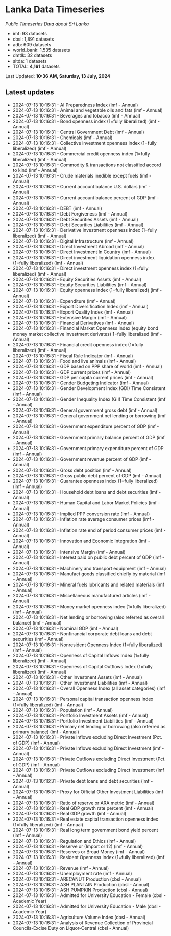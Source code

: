 # Lanka Data Timeseries
*Public Timeseries Data about Sri Lanka*

* imf: 93 datasets
* cbsl: 1,891 datasets
* adb: 609 datasets
* world_bank: 1,535 datasets
* dmtlk: 32 datasets
* sltda: 1 datasets
* TOTAL: **4,161** datasets

Last Updated: **10:36 AM, Saturday, 13 July, 2024**

## Latest updates

* 2024-07-13 10:16:31 - AI Preparedness Index (imf - Annual)
* 2024-07-13 10:16:31 - Animal and vegetable oils and fats (imf - Annual)
* 2024-07-13 10:16:31 - Beverages and tobacco (imf - Annual)
* 2024-07-13 10:16:31 - Bond openness index (1=fully liberalized) (imf - Annual)
* 2024-07-13 10:16:31 - Central Government Debt (imf - Annual)
* 2024-07-13 10:16:31 - Chemicals (imf - Annual)
* 2024-07-13 10:16:31 - Collective investment openness index (1=fully liberalized) (imf - Annual)
* 2024-07-13 10:16:31 - Commercial credit openness index (1=fully liberalized) (imf - Annual)
* 2024-07-13 10:16:31 - Commodity & transactions not classified accord to kind (imf - Annual)
* 2024-07-13 10:16:31 - Crude materials inedible except fuels (imf - Annual)
* 2024-07-13 10:16:31 - Current account balance U.S. dollars (imf - Annual)
* 2024-07-13 10:16:31 - Current account balance percent of GDP (imf - Annual)
* 2024-07-13 10:16:31 - DEBT (imf - Annual)
* 2024-07-13 10:16:31 - Debt Forgiveness (imf - Annual)
* 2024-07-13 10:16:31 - Debt Securities Assets (imf - Annual)
* 2024-07-13 10:16:31 - Debt Securities Liabilities (imf - Annual)
* 2024-07-13 10:16:31 - Derivative investment openness index (1=fully liberalized) (imf - Annual)
* 2024-07-13 10:16:31 - Digital Infrastructure (imf - Annual)
* 2024-07-13 10:16:31 - Direct Investment Abroad (imf - Annual)
* 2024-07-13 10:16:31 - Direct Investment In Country (imf - Annual)
* 2024-07-13 10:16:31 - Direct investment liquidation openness index (1=fully liberalized) (imf - Annual)
* 2024-07-13 10:16:31 - Direct investment openness index (1=fully liberalized) (imf - Annual)
* 2024-07-13 10:16:31 - Equity Securities Assets (imf - Annual)
* 2024-07-13 10:16:31 - Equity Securities Liabilities (imf - Annual)
* 2024-07-13 10:16:31 - Equity openness index (1=fully liberalized) (imf - Annual)
* 2024-07-13 10:16:31 - Expenditure (imf - Annual)
* 2024-07-13 10:16:31 - Export Diversification Index (imf - Annual)
* 2024-07-13 10:16:31 - Export Quality Index (imf - Annual)
* 2024-07-13 10:16:31 - Extensive Margin (imf - Annual)
* 2024-07-13 10:16:31 - Financial Derivatives (imf - Annual)
* 2024-07-13 10:16:31 - Financial Market Openness Index (equity bond money market collective investment derivates) 1=fully liberalized (imf - Annual)
* 2024-07-13 10:16:31 - Financial credit openness index (1=fully liberalized) (imf - Annual)
* 2024-07-13 10:16:31 - Fiscal Rule Indicator (imf - Annual)
* 2024-07-13 10:16:31 - Food and live animals (imf - Annual)
* 2024-07-13 10:16:31 - GDP based on PPP share of world (imf - Annual)
* 2024-07-13 10:16:31 - GDP current prices (imf - Annual)
* 2024-07-13 10:16:31 - GDP per capita current prices (imf - Annual)
* 2024-07-13 10:16:31 - Gender Budgeting Indicator (imf - Annual)
* 2024-07-13 10:16:31 - Gender Development Index (GDI) Time Consistent (imf - Annual)
* 2024-07-13 10:16:31 - Gender Inequality Index (GII) Time Consistent (imf - Annual)
* 2024-07-13 10:16:31 - General government gross debt (imf - Annual)
* 2024-07-13 10:16:31 - General government net lending or borrowing (imf - Annual)
* 2024-07-13 10:16:31 - Government expenditure percent of GDP (imf - Annual)
* 2024-07-13 10:16:31 - Government primary balance percent of GDP (imf - Annual)
* 2024-07-13 10:16:31 - Government primary expenditure percent of GDP (imf - Annual)
* 2024-07-13 10:16:31 - Government revenue percent of GDP (imf - Annual)
* 2024-07-13 10:16:31 - Gross debt position (imf - Annual)
* 2024-07-13 10:16:31 - Gross public debt percent of GDP (imf - Annual)
* 2024-07-13 10:16:31 - Guarantee openness index (1=fully liberalized) (imf - Annual)
* 2024-07-13 10:16:31 - Household debt loans and debt securities (imf - Annual)
* 2024-07-13 10:16:31 - Human Capital and Labor Market Policies (imf - Annual)
* 2024-07-13 10:16:31 - Implied PPP conversion rate (imf - Annual)
* 2024-07-13 10:16:31 - Inflation rate average consumer prices (imf - Annual)
* 2024-07-13 10:16:31 - Inflation rate end of period consumer prices (imf - Annual)
* 2024-07-13 10:16:31 - Innovation and Economic Integration (imf - Annual)
* 2024-07-13 10:16:31 - Intensive Margin (imf - Annual)
* 2024-07-13 10:16:31 - Interest paid on public debt percent of GDP (imf - Annual)
* 2024-07-13 10:16:31 - Machinery and transport equipment (imf - Annual)
* 2024-07-13 10:16:31 - Manufact goods classified chiefly by material (imf - Annual)
* 2024-07-13 10:16:31 - Mineral fuels lubricants and related materials (imf - Annual)
* 2024-07-13 10:16:31 - Miscellaneous manufactured articles (imf - Annual)
* 2024-07-13 10:16:31 - Money market openness index (1=fully liberalized) (imf - Annual)
* 2024-07-13 10:16:31 - Net lending or borrowing (also referred as overall balance) (imf - Annual)
* 2024-07-13 10:16:31 - Nominal GDP (imf - Annual)
* 2024-07-13 10:16:31 - Nonfinancial corporate debt loans and debt securities (imf - Annual)
* 2024-07-13 10:16:31 - Nonresident Openness Index (1=fully liberalized) (imf - Annual)
* 2024-07-13 10:16:31 - Openness of Capital Inflows Index (1=fully liberalized) (imf - Annual)
* 2024-07-13 10:16:31 - Openness of Capital Outflows Index (1=fully liberalized) (imf - Annual)
* 2024-07-13 10:16:31 - Other Investment Assets (imf - Annual)
* 2024-07-13 10:16:31 - Other Investment Liabilities (imf - Annual)
* 2024-07-13 10:16:31 - Overall Openness Index (all asset categories) (imf - Annual)
* 2024-07-13 10:16:31 - Personal capital transaction openness index (1=fully liberalized) (imf - Annual)
* 2024-07-13 10:16:31 - Population (imf - Annual)
* 2024-07-13 10:16:31 - Portfolio Investment Assets (imf - Annual)
* 2024-07-13 10:16:31 - Portfolio Investment Liabilities (imf - Annual)
* 2024-07-13 10:16:31 - Primary net lending or borrowing (also referred as primary balance) (imf - Annual)
* 2024-07-13 10:16:31 - Private Inflows excluding Direct Investment (Pct. of GDP) (imf - Annual)
* 2024-07-13 10:16:31 - Private Inflows excluding Direct Investment (imf - Annual)
* 2024-07-13 10:16:31 - Private Outflows excluding Direct Investment (Pct. of GDP) (imf - Annual)
* 2024-07-13 10:16:31 - Private Outflows excluding Direct Investment (imf - Annual)
* 2024-07-13 10:16:31 - Private debt loans and debt securities (imf - Annual)
* 2024-07-13 10:16:31 - Proxy for Official Other Investment Liabilities (imf - Annual)
* 2024-07-13 10:16:31 - Ratio of reserve or ARA metric (imf - Annual)
* 2024-07-13 10:16:31 - Real GDP growth rate percent (imf - Annual)
* 2024-07-13 10:16:31 - Real GDP growth (imf - Annual)
* 2024-07-13 10:16:31 - Real estate capital transaction openness index (1=fully liberalized) (imf - Annual)
* 2024-07-13 10:16:31 - Real long term government bond yield percent (imf - Annual)
* 2024-07-13 10:16:31 - Regulation and Ethics (imf - Annual)
* 2024-07-13 10:16:31 - Reserve or (Import or 12) (imf - Annual)
* 2024-07-13 10:16:31 - Reserves or Broad Money (imf - Annual)
* 2024-07-13 10:16:31 - Resident Openness Index (1=fully liberalized) (imf - Annual)
* 2024-07-13 10:16:31 - Revenue (imf - Annual)
* 2024-07-13 10:16:31 - Unemployment rate (imf - Annual)
* 2024-07-13 10:16:31 - ARECANUT Production (cbsl - Annual)
* 2024-07-13 10:16:31 - ASH PLANTAIN Production (cbsl - Annual)
* 2024-07-13 10:16:31 - ASH PUMPKIN Production (cbsl - Annual)
* 2024-07-13 10:16:31 - Admitted for University Education - Female (cbsl - Academic Year)
* 2024-07-13 10:16:31 - Admitted for University Education - Male (cbsl - Academic Year)
* 2024-07-13 10:16:31 - Agriculture Volume Index (cbsl - Annual)
* 2024-07-13 10:16:31 - Analysis of Revenue Collection of Provincial Councils-Excise Duty on Liquor-Central (cbsl - Annual)